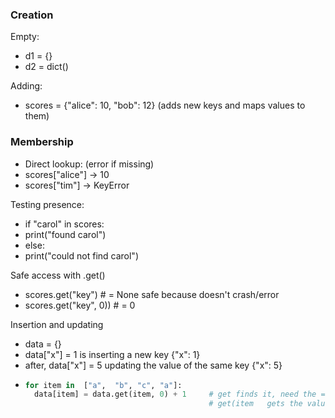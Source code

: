 ### Creation
Empty:
- d1 = {} 
- d2 = dict()

Adding:
- scores = {"alice": 10, "bob": 12}  (adds new keys and maps values to them)

### Membership
- Direct lookup: (error if missing)
- scores["alice"]   -> 10
- scores["tim"]  -> KeyError

Testing presence:
- if "carol" in scores:
-   print("found carol")
- else:
-   print("could not find carol")

Safe access with .get()
- scores.get("key")   # = None     safe because doesn't crash/error
- scores.get("key", 0))   # = 0

Insertion and updating
- data = {}
- data["x"] = 1     is inserting a new key     {"x": 1}
- after,  data["x"] = 5      updating the value of the same key    {"x": 5}
- ```Python      
  for item in  ["a",  "b", "c", "a"]:
    data[item] = data.get(item, 0) + 1     # get finds it, need the = to actually change the value of that item key
                                           # get(item   gets the value, +1 adds onto it, for that specific key, "a" is brought up twice (same key) so its value gets +1 twice (2)
  ```
